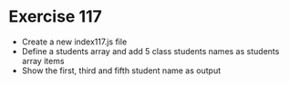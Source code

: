 # Exercise 117

* Create a new index117.js file
* Define a students array and add 5 class students names as students array items
* Show the first, third and fifth student name as output